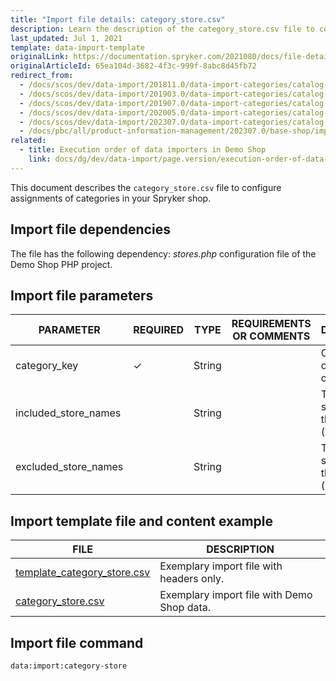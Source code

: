 ```yaml
---
title: "Import file details: category_store.csv"
description: Learn the description of the category_store.csv file to configure assignments of categories in your Spryker shop | Spryker
last_updated: Jul 1, 2021
template: data-import-template
originalLink: https://documentation.spryker.com/2021080/docs/file-details-category-storecsv
originalArticleId: 65ea104d-3682-4f3c-999f-8abc8d45fb72
redirect_from:
  - /docs/scos/dev/data-import/201811.0/data-import-categories/catalog-setup/categories/file-details-category-store.csv.html
  - /docs/scos/dev/data-import/201903.0/data-import-categories/catalog-setup/categories/file-details-category-store.csv.html
  - /docs/scos/dev/data-import/201907.0/data-import-categories/catalog-setup/categories/file-details-category-store.csv.html
  - /docs/scos/dev/data-import/202005.0/data-import-categories/catalog-setup/categories/file-details-category-store.csv.html
  - /docs/scos/dev/data-import/202307.0/data-import-categories/catalog-setup/categories/file-details-category-store.csv.html
  - /docs/pbc/all/product-information-management/202307.0/base-shop/import-and-export-data/categories-data-import/file-details-category-store.csv.html
related:
  - title: Execution order of data importers in Demo Shop
    link: docs/dg/dev/data-import/page.version/execution-order-of-data-importers.html
---
```


This document describes the `category_store.csv` file to configure assignments of categories in your Spryker shop.

## Import file dependencies

The file has the following dependency: *stores.php* configuration file of the Demo Shop PHP project.

## Import file parameters

| PARAMETER | REQUIRED | TYPE | REQUIREMENTS OR COMMENTS | DESCRIPTION |
|-|-|-|-|-|
| category_key | &check; | String |   | Category key of the category. |
| included_store_names |   | String |   | To accept all stores, use the asterisk (*) symbol. | Holds store names to include separated by a comma. |
| excluded_store_names |   | String |   | To remove all stores, use the asterisk (*) symbol. | Holds store names to exclude separated by a comma. |



## Import template file and content example

| FILE | DESCRIPTION |
|-|-|
| [template_category_store.csv](https://spryker.s3.eu-central-1.amazonaws.com/docs/Developer+Guide/Back-End/Data+Manipulation/Data+Ingestion/Data+Import/Data+Import+Categories/Commerce+Setup/template+category_store.csv) | Exemplary import file with headers only. |
| [category_store.csv](https://spryker.s3.eu-central-1.amazonaws.com/docs/Developer+Guide/Back-End/Data+Manipulation/Data+Ingestion/Data+Import/Data+Import+Categories/Commerce+Setup/category_store.csv) | Exemplary import file with Demo Shop data. |

## Import file command

```bash
data:import:category-store
```
